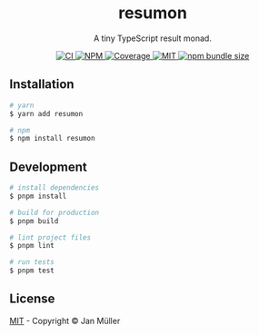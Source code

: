 <h1 align="center">resumon</h1>

<p align="center">
    A tiny TypeScript result monad.
</p>

<p align="center">
  <a href="https://github.com/DerYeger/yeger/actions/workflows/ci.yml">
    <img alt="CI" src="https://img.shields.io/github/workflow/status/DerYeger/yeger/CI?label=ci&logo=github&color=#4DC71F">
  </a>
  <a href="https://www.npmjs.com/package/resumon">
    <img alt="NPM" src="https://img.shields.io/npm/v/resumon?logo=npm">
  </a>
  <a href="https://app.codecov.io/gh/DerYeger/yeger/tree/main/packages/resumon">
    <img alt="Coverage" src="https://codecov.io/gh/DerYeger/yeger/branch/main/graph/badge.svg?token=DjcvNlg4hd&flag=resumon">
  </a>
  <a href="https://opensource.org/licenses/MIT">
    <img alt="MIT" src="https://img.shields.io/npm/l/resumon?color=%234DC71F">
  </a>
  <a href="https://bundlephobia.com/package/resumon">
    <img alt="npm bundle size" src="https://img.shields.io/bundlephobia/minzip/resumon">
  </a>
</p>

## Installation

```bash
# yarn
$ yarn add resumon

# npm
$ npm install resumon
```

## Development

```bash
# install dependencies
$ pnpm install

# build for production
$ pnpm build

# lint project files
$ pnpm lint

# run tests
$ pnpm test
```

## License

[MIT](https://github.com/DerYeger/yeger/blob/main/packages/resumon/LICENSE) - Copyright &copy; Jan Müller
